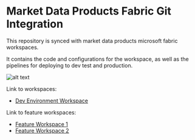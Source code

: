 # Market Data Products Fabric Git Integration
This repository is synced with market data products microsoft fabric workspaces. 

It contains the code and configurations for the workspace, as well as the pipelines for deploying to dev test and production.

![alt text](https://learn.microsoft.com/en-us/fabric/cicd/media/manage-deployment/git-build.png "Title")

Link to workspaces:

- [Dev Environment Workspace](https://app.fabric.microsoft.com/groups/e7787afa-5823-4d22-8ca2-af0f38d1a339)

Link to feature workspaces:
- [Feature Workspace 1](https://app.fabric.microsoft.com/groups/a9b81e29-69e9-43e5-a605-81643ce56b09/list?experience=fabric-developer)
- [Feature Workspace 2](https://app.fabric.microsoft.com/groups/63831729-0c77-4bf0-8519-4118b7d522dd/list?experience=fabric-developer)